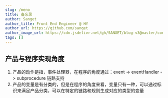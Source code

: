 ```yaml
---
slug: /meno
title: 备忘录
author: Sanget
author_title: Front End Engineer @ HY
author_url: https://github.com/sanget
author_image_url: https://cdn.jsdelivr.net/gh/SANGET/blog-v3@master/content/assets/images/me/9.jpg
tags: []
---
```


## 产品与程序实现角度

1. 产品的动作是指，事件处理器，在程序的角度通过：event -> eventHandler -> subprocedure 链路支持
2. 产品的变量是有分类的，但是在程序的角度来看，变量只有一种，可以通过标识来满足产品分类，可以在特定的链路和规则生成对应的类型的变量
